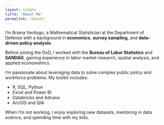 ```yaml
---
layout: single
title: "About Me"
permalink: /about/
---
```


I’m Briana Verdugo, a Mathematical Statistician at the Department of Defense with a background in **economics**, **survey sampling**, and **data-driven policy analysis**.

Before joining the DoD, I worked with the **Bureau of Labor Statistics** and **SANDAG**, gaining experience in labor market research, spatial analysis, and applied econometrics.

I’m passionate about leveraging data to solve complex public policy and workforce problems. My toolkit includes:
- R, SQL, Python
- Excel and Power BI
- Databricks and Advana
- ArcGIS and Qlik

When I’m not working, I enjoy exploring new datasets, mentoring in data science, and spending time with my kids.
